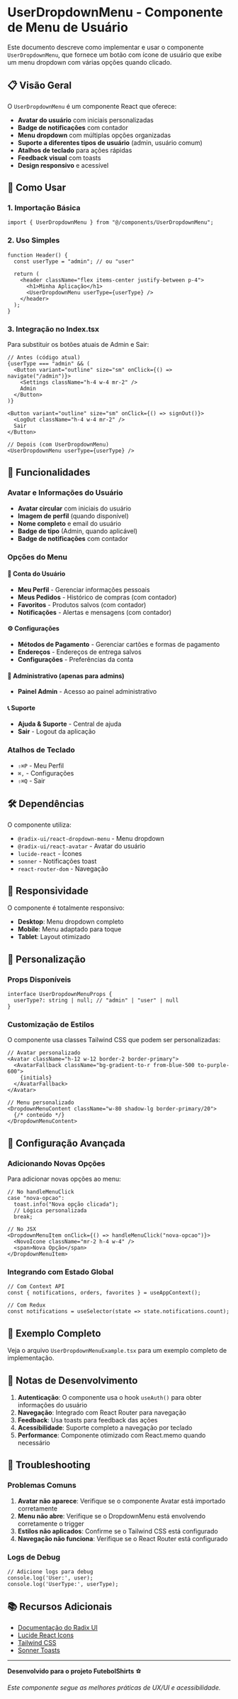 # UserDropdownMenu - Componente de Menu de Usuário

Este documento descreve como implementar e usar o componente `UserDropdownMenu`, que fornece um botão com ícone de usuário que exibe um menu dropdown com várias opções quando clicado.

## 📋 Visão Geral

O `UserDropdownMenu` é um componente React que oferece:

- **Avatar do usuário** com iniciais personalizadas
- **Badge de notificações** com contador
- **Menu dropdown** com múltiplas opções organizadas
- **Suporte a diferentes tipos de usuário** (admin, usuário comum)
- **Atalhos de teclado** para ações rápidas
- **Feedback visual** com toasts
- **Design responsivo** e acessível

## 🚀 Como Usar

### 1. Importação Básica

```tsx
import { UserDropdownMenu } from "@/components/UserDropdownMenu";
```

### 2. Uso Simples

```tsx
function Header() {
  const userType = "admin"; // ou "user"
  
  return (
    <header className="flex items-center justify-between p-4">
      <h1>Minha Aplicação</h1>
      <UserDropdownMenu userType={userType} />
    </header>
  );
}
```

### 3. Integração no Index.tsx

Para substituir os botões atuais de Admin e Sair:

```tsx
// Antes (código atual)
{userType === "admin" && (
  <Button variant="outline" size="sm" onClick={() => navigate("/admin")}>
    <Settings className="h-4 w-4 mr-2" />
    Admin
  </Button>
)}

<Button variant="outline" size="sm" onClick={() => signOut()}>
  <LogOut className="h-4 w-4 mr-2" />
  Sair
</Button>

// Depois (com UserDropdownMenu)
<UserDropdownMenu userType={userType} />
```

## 🎨 Funcionalidades

### Avatar e Informações do Usuário

- **Avatar circular** com iniciais do usuário
- **Imagem de perfil** (quando disponível)
- **Nome completo** e email do usuário
- **Badge de tipo** (Admin, quando aplicável)
- **Badge de notificações** com contador

### Opções do Menu

#### 👤 Conta do Usuário
- **Meu Perfil** - Gerenciar informações pessoais
- **Meus Pedidos** - Histórico de compras (com contador)
- **Favoritos** - Produtos salvos (com contador)
- **Notificações** - Alertas e mensagens (com contador)

#### ⚙️ Configurações
- **Métodos de Pagamento** - Gerenciar cartões e formas de pagamento
- **Endereços** - Endereços de entrega salvos
- **Configurações** - Preferências da conta

#### 🔧 Administrativo (apenas para admins)
- **Painel Admin** - Acesso ao painel administrativo

#### 📞 Suporte
- **Ajuda & Suporte** - Central de ajuda
- **Sair** - Logout da aplicação

### Atalhos de Teclado

- `⇧⌘P` - Meu Perfil
- `⌘,` - Configurações
- `⇧⌘Q` - Sair

## 🛠️ Dependências

O componente utiliza:

- `@radix-ui/react-dropdown-menu` - Menu dropdown
- `@radix-ui/react-avatar` - Avatar do usuário
- `lucide-react` - Ícones
- `sonner` - Notificações toast
- `react-router-dom` - Navegação

## 📱 Responsividade

O componente é totalmente responsivo:

- **Desktop**: Menu dropdown completo
- **Mobile**: Menu adaptado para toque
- **Tablet**: Layout otimizado

## 🎯 Personalização

### Props Disponíveis

```tsx
interface UserDropdownMenuProps {
  userType?: string | null; // "admin" | "user" | null
}
```

### Customização de Estilos

O componente usa classes Tailwind CSS que podem ser personalizadas:

```tsx
// Avatar personalizado
<Avatar className="h-12 w-12 border-2 border-primary">
  <AvatarFallback className="bg-gradient-to-r from-blue-500 to-purple-600">
    {initials}
  </AvatarFallback>
</Avatar>

// Menu personalizado
<DropdownMenuContent className="w-80 shadow-lg border-primary/20">
  {/* conteúdo */}
</DropdownMenuContent>
```

## 🔧 Configuração Avançada

### Adicionando Novas Opções

Para adicionar novas opções ao menu:

```tsx
// No handleMenuClick
case "nova-opcao":
  toast.info("Nova opção clicada");
  // Lógica personalizada
  break;

// No JSX
<DropdownMenuItem onClick={() => handleMenuClick("nova-opcao")}>
  <NovoIcone className="mr-2 h-4 w-4" />
  <span>Nova Opção</span>
</DropdownMenuItem>
```

### Integrando com Estado Global

```tsx
// Com Context API
const { notifications, orders, favorites } = useAppContext();

// Com Redux
const notifications = useSelector(state => state.notifications.count);
```

## 🧪 Exemplo Completo

Veja o arquivo `UserDropdownMenuExample.tsx` para um exemplo completo de implementação.

## 📝 Notas de Desenvolvimento

1. **Autenticação**: O componente usa o hook `useAuth()` para obter informações do usuário
2. **Navegação**: Integrado com React Router para navegação
3. **Feedback**: Usa toasts para feedback das ações
4. **Acessibilidade**: Suporte completo a navegação por teclado
5. **Performance**: Componente otimizado com React.memo quando necessário

## 🐛 Troubleshooting

### Problemas Comuns

1. **Avatar não aparece**: Verifique se o componente Avatar está importado corretamente
2. **Menu não abre**: Verifique se o DropdownMenu está envolvendo corretamente o trigger
3. **Estilos não aplicados**: Confirme se o Tailwind CSS está configurado
4. **Navegação não funciona**: Verifique se o React Router está configurado

### Logs de Debug

```tsx
// Adicione logs para debug
console.log('User:', user);
console.log('UserType:', userType);
```

## 📚 Recursos Adicionais

- [Documentação do Radix UI](https://www.radix-ui.com/)
- [Lucide React Icons](https://lucide.dev/)
- [Tailwind CSS](https://tailwindcss.com/)
- [Sonner Toasts](https://sonner.emilkowal.ski/)

---

**Desenvolvido para o projeto FutebolShirts** ⚽

*Este componente segue as melhores práticas de UX/UI e acessibilidade.*